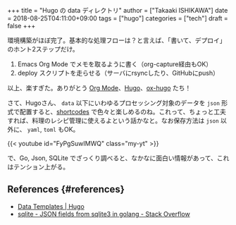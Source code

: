 +++
title = "Hugo の data ディレクトリ"
author = ["Takaaki ISHIKAWA"]
date = 2018-08-25T04:11:00+09:00
tags = ["hugo"]
categories = ["tech"]
draft = false
+++

環境構築がほぼ完了。基本的な処理フローは？と言えば、「書いて、デプロイ」のホント2ステップだけ。  

1.  Emacs Org Mode でメモを取るように書く（org-capture経由もOK）
2.  deploy スクリプトを走らせる（サーバにrsyncしたり、GitHubにpush）

以上、楽すぎた。ありがとう [Org Mode](https://orgmode.org)、[Hugo](https://gohugo.io/)、[ox-hugo](https://ox-hugo.scripter.co/) たち！  

さて、Hugoさん、 `data` 以下にいわゆるプロセッシング対象のデータを `json` 形式で配置すると、[shortcodes](https://gohugo.io/content-management/shortcodes/) で色々と楽しめるのね。これって、ちょっと工夫すれば、料理のレシピ管理に使えるよという話かなと。なお保存方法は `json` 以外に、 `yaml`, `toml` もOK。  

{{< youtube id="FyPgSuwIMWQ" class="my-yt" >}}  

で、Go, Json, SQLite でざっくり調べると、なかなに面白い情報があって、これはテンション上がる。  


## References {#references}

-   [Data Templates | Hugo](https://gohugo.io/templates/data-templates/)
-   [sqlite - JSON fields from sqlite3 in golang - Stack Overflow](https://stackoverflow.com/questions/48534992/json-fields-from-sqlite3-in-golang)
